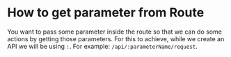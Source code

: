# How to get parameter from Route

You want to pass some parameter inside the route so that we can do some actions by getting those parameters. For this to achieve, while we create an API we will be using `:`. For example: `/api/:parameterName/request`.

